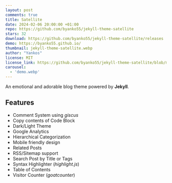 ```yaml
---
layout: post
comments: true
title: Satellite
date: 2024-02-06 20:00:00 +01:00
repo: https://github.com/byanko55/jekyll-theme-satellite
stars: 32
download: https://github.com/byanko55/jekyll-theme-satellite/releases
demo: https://byanko55.github.io/
thumbnail: jekyll-theme-satellite.webp
author: "Yankos"
license: MIT
license_link: https://github.com/byanko55/jekyll-theme-satellite/blob/master/LICENSE
carousel:
  - 'demo.webp'
---
```


An emotional and adorable blog theme powered by **Jekyll**.

## Features

* Comment System using *giscus*
* Copy contents of Code Block
* Dark/Light Theme
* Google Analytics
* Hierarchical Categorization
* Mobile friendly design
* Related Posts
* RSS/Sitemap support
* Search Post by Title or Tags
* Syntax Highlighter (*highlight.js*)
* Table of Contents
* Visitor Counter (*goatcounter*)
